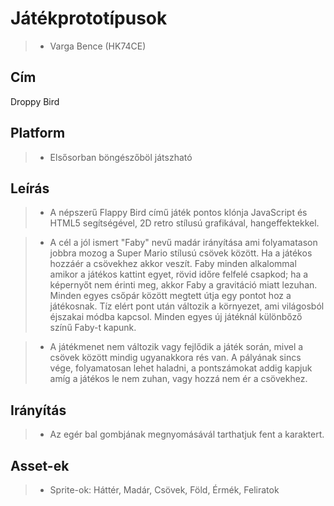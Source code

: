 # Játékprototípusok

> - Varga Bence (HK74CE)

## Cím

Droppy Bird

## Platform
> - Elsősorban böngészőböl játszható

## Leírás
> - A népszerű Flappy Bird című játék pontos klónja JavaScript és HTML5 segítségével,
2D retro stílusú grafikával, hangeffektekkel.

> - A cél a jól ismert "Faby" nevű madár irányítása ami folyamatason jobbra mozog a Super Mario stílusú csövek között. Ha a játékos hozzáér a csövekhez akkor veszít. Faby minden alkalommal amikor a játékos kattint egyet, rövid időre felfelé csapkod; ha a képernyőt nem érinti meg, akkor Faby a gravitáció miatt lezuhan. Minden egyes csőpár között megtett útja egy pontot hoz a játékosnak.  Tíz elért pont után változik a környezet, ami világosból éjszakai módba kapcsol. Minden egyes új játéknál különbőző színű Faby-t kapunk.

> - A játékmenet nem változik vagy fejlődik a játék során, mivel a csövek között mindig ugyanakkora rés van. A pályának sincs vége, folyamatosan lehet haladni, a pontszámokat addig kapjuk amíg a játékos le nem zuhan, vagy hozzá nem ér a csövekhez.



## Irányítás
> - Az egér bal gombjának megnyomásávál tarthatjuk fent a karaktert.


## Asset-ek
> - Sprite-ok: Háttér, Madár, Csövek, Föld, Érmék, Feliratok
   




